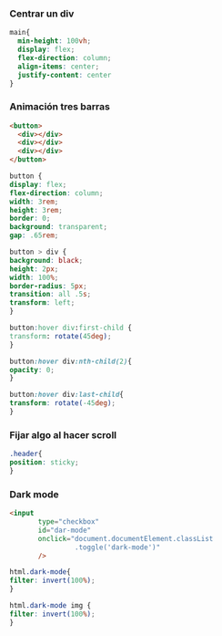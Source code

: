 ### Centrar un div

```css
main{
  min-height: 100vh;
  display: flex;
  flex-direction: column;
  align-items: center;
  justify-content: center
}
```

### Animación tres barras

```html
<button>
  <div></div>
  <div></div>
  <div></div>
</button>

``` 

```css
button {
display: flex;
flex-direction: column;
width: 3rem;
height: 3rem;
border: 0;
background: transparent;
gap: .65rem;

button > div {
background: black;
height: 2px;
width: 100%;
border-radius: 5px;
transition: all .5s;
transform: left;
}

button:hover div:first-child {
transform: rotate(45deg);
}

button:hover div:nth-child(2){
opacity: 0;
}

button:hover div:last-child{
transform: rotate(-45deg);
}

```

### Fijar algo al hacer scroll

```css
.header{
position: sticky;
}
```

### Dark mode

```html
<input
       type="checkbox"
       id="dar-mode"
       onclick="document.documentElement.classList
                .toggle('dark-mode')"
       />
```

```css
html.dark-mode{
filter: invert(100%);
}

html.dark-mode img {
filter: invert(100%);
}
```
